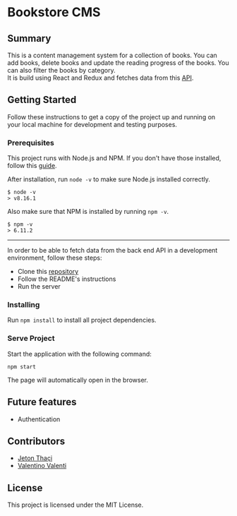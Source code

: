 # Bookstore CMS

## Summary

This is a content management system for a collection of books.
You can add books, delete books and update the reading progress of the books.
You can also filter the books by category.  
It is build using React and Redux and fetches data from this
[API](https://github.com/jeton-th/bookstore-api).

## Getting Started

Follow these instructions to get a copy of the project up and running on your
local machine for development and testing purposes.

### Prerequisites  

This project runs with Node.js and NPM. If you don't have those installed,
follow this
[guide](https://docs.npmjs.com/downloading-and-installing-node-js-and-npm).

After installation, run `node -v` to make sure Node.js installed correctly.
```
$ node -v
> v8.16.1
```
Also make sure that NPM is installed by running `npm -v`.
```
$ npm -v
> 6.11.2
```

<hr>

In order to be able to fetch data from the back end API in a development
environment, follow these steps:

* Clone this [repository](https://github.com/jeton-th/bookstore-api)
* Follow the README's instructions
* Run the server

### Installing  

Run `npm install` to install all project dependencies.

### Serve Project

Start the application with the following command:
```
npm start
```
The page will automatically open in the browser.

## Future features
* Authentication

## Contributors
* [Jeton Thaçi](https//github.com/jeton-th)
* [Valentino Valenti](https//github.com/1ba1)

## License
This project is licensed under the MIT License.
